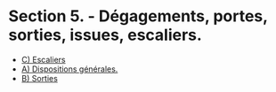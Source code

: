 # Section 5. - Dégagements, portes, sorties, issues, escaliers.

- [C) Escaliers](c)
- [A) Dispositions générales.](a)
- [B) Sorties](b)
